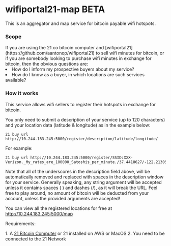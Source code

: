 # wifiportal21-map BETA
This is an aggregator and map service for bitcoin payable wifi hotspots.

<h3> Scope </h3>
If you are using the 21.co bitcoin computer and [wifiportal21] (https://github.com/aantonop/wifiportal21) to sell wifi minutes for bitcoin,
or if you are somebody looking to purchase wifi minutes in exchange for bitcoin, then the obvious questions are:
<li> How do I inform my prospective buyers about my service? </li>
<li> How do I know as a buyer, in which locations are such services available?</li>

<h3> How it works </h3>

<p>This service allows wifi sellers to register their hotspots in exchange for bitcoin.</p>
<p>You only need to submit a description of your service (up to 120 characters) and your location data (latitude & longitude) as in the example below:</p>

<pre><code>21 buy url http://10.244.183.245:5000/register/description/latitude/longitude/
</code></pre>

For example:
<pre><code>21 buy url http://10.244.183.245:5000/register/SSID:XXX-Verizon._My_rates_are_100000_Satoshis_per_minute./37.4418627/-122.2130599/
</code></pre>

Note that all of the underscores in the description field above, will be automatically removed and replaced with spaces in the description window for your service. 
Generally speaking, any string argument will be accepted unless it contains spaces ( ) and dashes (/), as it will break the URL. Feel free to play around, no amount of bitcoin will be deducted from your account, unless the provided arguments are accepted! 

You can view all the registered locations for free at http://10.244.183.245:5000/map 

<p>Requirements:</p>
1. A  <a href="https://21.co">21 Bitcoin Computer</a> or 21 installed on AWS or MacOS
2. You need to be connected to the 21 Network 
